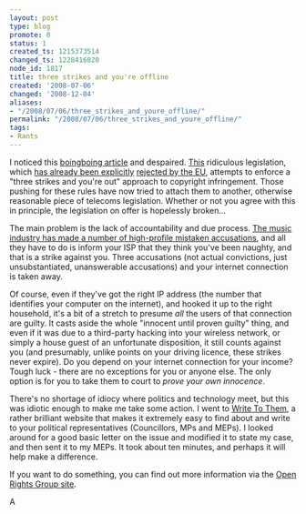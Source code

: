 ```yaml
---
layout: post
type: blog
promote: 0
status: 1
created_ts: 1215373514
changed_ts: 1228416820
node_id: 1817
title: three strikes and you're offline
created: '2008-07-06'
changed: '2008-12-04'
aliases:
- "/2008/07/06/three_strikes_and_youre_offline/"
permalink: "/2008/07/06/three_strikes_and_youre_offline/"
tags:
- Rants
---
```

I noticed this [boingboing article](http://www.boingboing.net/2008/07/05/europeans-you-have-u.html) and despaired.  [This](http://www.openrightsgroup.org/2008/07/02/write-to-your-mep-say-no-to-3-strikes-through-the-backdoor/) ridiculous legislation, which [has already been explicitly](http://www.infoworld.com/article/08/04/10/Europe-rejects-plan-to-criminalize-file-sharing_1.html) [rejected by the EU](http://www.openrightsgroup.org/2008/04/10/european-parliament-condemns-3-strikes-approach/), attempts to enforce a "three strikes and you're out" approach to copyright infringement.  Those pushing for these rules have now tried to attach them to another, otherwise reasonable piece of telecoms legislation. Whether or not you agree with this in principle, the legislation on offer is hopelessly broken...
<!--break-->
The main problem is the lack of accountability and due process.  [The music industry has made a number of high-profile mistaken accusations](http://news.bbc.co.uk/2/hi/entertainment/3140160.stm), and all they have to do is inform your ISP that they think you've been naughty, and that is a strike against you.  Three accusations (not actual convictions, just unsubstantiated, unanswerable accusations) and your internet connection is taken away.

Of course, even if they've got the right IP address (the number that identifies your computer on the internet), and hooked it up to the right household, it's a bit of a stretch to presume *all* the users of that connection are guilty.  It casts aside the whole "innocent until proven guilty" thing, and even if it was due to a third-party hacking into your wireless network, or simply a house guest of an unfortunate disposition, it still counts against you (and presumably, unlike points on your driving licence, these strikes never expire).  Do you depend on your internet connection for your income?  Tough luck - there are no exceptions for you or anyone else.  The only option is for you to take them to court to *prove your own innocence*.

There's no shortage of idiocy where politics and technology meet, but this was idiotic enough to make me take some action.  I went to [Write To Them](http://www.writetothem.com/), a rather brilliant website that makes it extremely easy to find about and write to your political representatives (Councillors, MPs and MEPs).  I looked around for a good basic letter on the issue and modified it to state my case, and then sent it to my MEPs.  It took about ten minutes, and perhaps it will help make a difference.

If you want to do something, you can find out more information via the [Open Rights Group site](http://www.openrightsgroup.org/2008/07/02/write-to-your-mep-say-no-to-3-strikes-through-the-backdoor/).

A
